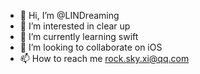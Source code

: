 - 👋 Hi, I’m @LINDreaming
- 👀 I’m interested in clear up
- 🌱 I’m currently learning swift
- 💞️ I’m looking to collaborate on iOS
- 📫 How to reach me rock.sky.xi@qq.com

<!---
LINDreaming/LINDreaming is a ✨ special ✨ repository because its `README.md` (this file) appears on your GitHub profile.
You can click the Preview link to take a look at your changes.
--->
